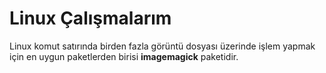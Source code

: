 # Linux Çalışmalarım
Linux komut satırında birden fazla görüntü dosyası üzerinde işlem yapmak için en uygun paketlerden birisi **imagemagick** paketidir. 